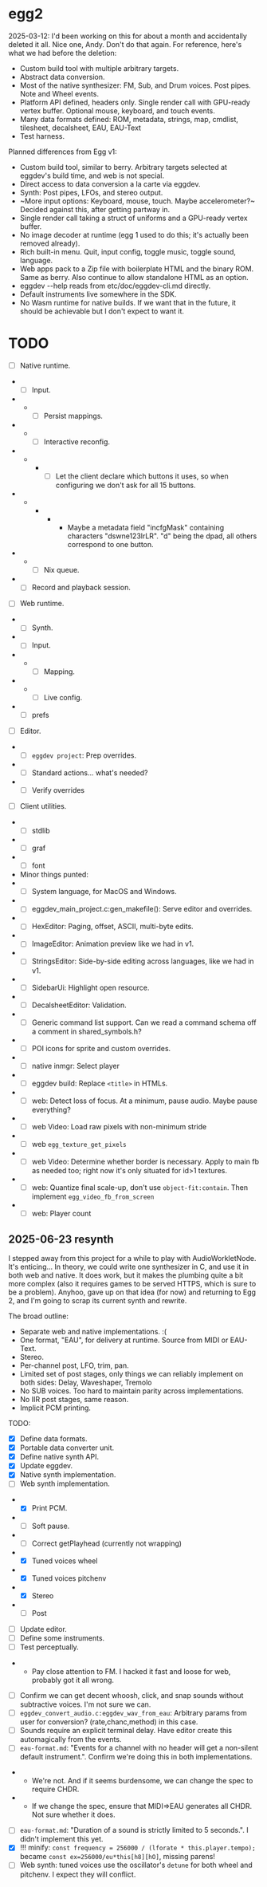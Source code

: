 # egg2

2025-03-12: I'd been working on this for about a month and accidentally deleted it all.
Nice one, Andy. Don't do that again.
For reference, here's what we had before the deletion:
- Custom build tool with multiple arbitrary targets.
- Abstract data conversion.
- Most of the native synthesizer: FM, Sub, and Drum voices. Post pipes. Note and Wheel events.
- Platform API defined, headers only. Single render call with GPU-ready vertex buffer. Optional mouse, keyboard, and touch events.
- Many data formats defined: ROM, metadata, strings, map, cmdlist, tilesheet, decalsheet, EAU, EAU-Text
- Test harness.

Planned differences from Egg v1:
- Custom build tool, similar to berry. Arbitrary targets selected at eggdev's build time, and web is not special.
- Direct access to data conversion a la carte via eggdev.
- Synth: Post pipes, LFOs, and stereo output.
- ~More input options: Keyboard, mouse, touch. Maybe accelerometer?~ Decided against this, after getting partway in.
- Single render call taking a struct of uniforms and a GPU-ready vertex buffer.
- No image decoder at runtime (egg 1 used to do this; it's actually been removed already).
- Rich built-in menu. Quit, input config, toggle music, toggle sound, language.
- Web apps pack to a Zip file with boilerplate HTML and the binary ROM. Same as berry. Also continue to allow standalone HTML as an option.
- eggdev --help reads from etc/doc/eggdev-cli.md directly.
- Default instruments live somewhere in the SDK.
- No Wasm runtime for native builds. If we want that in the future, it should be achievable but I don't expect to want it.

# TODO

- [ ] Native runtime.
- - [ ] Input.
- - - [ ] Persist mappings.
- - - [ ] Interactive reconfig.
- - - - [ ] Let the client declare which buttons it uses, so when configuring we don't ask for all 15 buttons.
- - - - - Maybe a metadata field "incfgMask" containing characters "dswne123lrLR". "d" being the dpad, all others correspond to one button.
- - - [ ] Nix queue.
- - [ ] Record and playback session.
- [ ] Web runtime.
- - [ ] Synth.
- - [ ] Input.
- - - [ ] Mapping.
- - - [ ] Live config.
- - [ ] prefs
- [ ] Editor.
- - [ ] `eggdev project`: Prep overrides.
- - [ ] Standard actions... what's needed?
- - [ ] Verify overrides
- [ ] Client utilities.
- - [ ] stdlib
- - [ ] graf
- - [ ] font
- Minor things punted:
- - [ ] System language, for MacOS and Windows.
- - [ ] eggdev_main_project.c:gen_makefile(): Serve editor and overrides.
- - [ ] HexEditor: Paging, offset, ASCII, multi-byte edits.
- - [ ] ImageEditor: Animation preview like we had in v1.
- - [ ] StringsEditor: Side-by-side editing across languages, like we had in v1.
- - [ ] SidebarUi: Highlight open resource.
- - [ ] DecalsheetEditor: Validation.
- - [ ] Generic command list support. Can we read a command schema off a comment in shared_symbols.h?
- - [ ] POI icons for sprite and custom overrides.
- - [ ] native inmgr: Select player
- - [ ] eggdev build: Replace `<title>` in HTMLs.
- - [ ] web: Detect loss of focus. At a minimum, pause audio. Maybe pause everything?
- - [ ] web Video: Load raw pixels with non-minimum stride
- - [ ] web `egg_texture_get_pixels`
- - [ ] web Video: Determine whether border is necessary. Apply to main fb as needed too; right now it's only situated for id>1 textures.
- - [ ] web: Quantize final scale-up, don't use `object-fit:contain`. Then implement `egg_video_fb_from_screen`
- - [ ] web: Player count 

## 2025-06-23 resynth

I stepped away from this project for a while to play with AudioWorkletNode.
It's enticing... In theory, we could write one synthesizer in C, and use it in both web and native.
It does work, but it makes the plumbing quite a bit more complex (also it requires games to be served HTTPS, which is sure to be a problem).
Anyhoo, gave up on that idea (for now) and returning to Egg 2, and I'm going to scrap its current synth and rewrite.

The broad outline:
 - Separate web and native implementations. :(
 - One format, "EAU", for delivery at runtime. Source from MIDI or EAU-Text.
 - Stereo.
 - Per-channel post, LFO, trim, pan.
 - Limited set of post stages, only things we can reliably implement on both sides: Delay, Waveshaper, Tremolo
 - No SUB voices. Too hard to maintain parity across implementations.
 - No IIR post stages, same reason.
 - Implicit PCM printing.
 
TODO:
- [x] Define data formats.
- [x] Portable data converter unit.
- [x] Define native synth API.
- [x] Update eggdev.
- [x] Native synth implementation.
- [ ] Web synth implementation.
- - [x] Print PCM.
- - [ ] Soft pause.
- - [ ] Correct getPlayhead (currently not wrapping)
- - [x] Tuned voices wheel
- - [x] Tuned voices pitchenv
- - [x] Stereo
- - [ ] Post
- [ ] Update editor.
- [ ] Define some instruments.
- [ ] Test perceptually.
- - Pay close attention to FM. I hacked it fast and loose for web, probably got it all wrong.
- [ ] Confirm we can get decent whoosh, click, and snap sounds without subtractive voices. I'm not sure we can.
- [ ] `eggdev_convert_audio.c:eggdev_wav_from_eau`: Arbitrary params from user for conversion? (rate,chanc,method) in this case.
- [ ] Sounds require an explicit terminal delay. Have editor create this automagically from the events.
- [ ] `eau-format.md`: "Events for a channel with no header will get a non-silent default instrument.". Confirm we're doing this in both implementations.
- - We're not. And if it seems burdensome, we can change the spec to require CHDR.
- - If we change the spec, ensure that MIDI=>EAU generates all CHDR. Not sure whether it does.
- [ ] `eau-format.md`: "Duration of a sound is strictly limited to 5 seconds.". I didn't implement this yet.
- [x] !!! minify: `const frequency = 256000 / (lforate * this.player.tempo);` became `const ex=256000/eu*this[h8][hO]`, missing parens!
- [ ] Web synth: tuned voices use the oscillator's `detune` for both wheel and pitchenv. I expect they will conflict.
